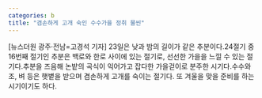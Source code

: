 ```yaml
---
categories: b
title: "겸손하게 고개 숙인 수수가을 정취 물씬"
---
```

[뉴스더원 광주·전남=고경석 기자] 23일은 낮과 밤의 길이가 같은 추분이다.24절기 중 16번째 절기인 추분은 백로와 한로 사이에 있는 절기로, 선선한 가을을 느낄 수 있는 절기다.추분을 즈음해 논밭의 곡식이 익어가고 잡다한 가을걷이로 분주한 시기다.수수와 조, 벼 등은 햇볕을 받으며 겸손하게 고개를 숙이는 절기다. 또 겨울을 맞을 준비를 하는 시기이기도 하다.